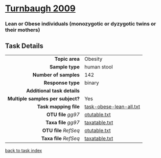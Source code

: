 # [Turnbaugh 2009]( ../docs/turnbaugh_twins.html )
### Lean or Obese individuals (monozygotic or dyzygotic twins or their mothers)

## Task Details

| | |
| ------------------------: |-----------------------------------------------------------|
| **Topic area**                | Obesity                                                |
| **Sample type**               | human stool                                         |
| **Number of samples**         | 142                                         |
| **Response type**             | binary                                           |
| **Additional task details**   |                                   |
| **Multiple samples per subject?** | Yes |
| **Task mapping file**         | [task-obese-lean-all.txt](../datasets/turnbaugh/task-obese-lean-all.txt)                                 |
| **OTU file** *gg97*           | [otutable.txt](../datasets/turnbaugh/gg/otutable.txt)                             |
| **Taxa file** *gg97*          | [taxatable.txt](../datasets/turnbaugh/gg/taxatable.txt)                          |
| **OTU file** *RefSeq*         | [otutable.txt](../datasets/turnbaugh/refseq/otutable.txt)                    |
| **Taxa file** *RefSeq*        | [taxatable.txt](../datasets/turnbaugh/refseq/taxatable.txt)                  |


[back to task index](../README.md)